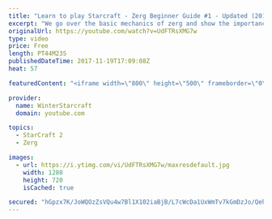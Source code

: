 ```yaml
---
title: "Learn to play Starcraft - Zerg Beginner Guide #1 - Updated (2017)"
excerpt: "We go over the basic mechanics of zerg and show the importance of understanding at least some of what your opponent is doing.  This guide is meant for players with an understanding of the objectives of starcraft but without any strong direction or gameplan, especially for each specific race! -- Watch"
originalUrl: https://youtube.com/watch?v=UdFTRsXMG7w
type: video
price: Free
length: PT44M23S
publishedDateTime: 2017-11-19T17:09:08Z
heat: 57

featuredContent: "<iframe width=\"800\" height=\"500\" frameborder=\"0\" src=\"https://www.youtube.com/embed/UdFTRsXMG7w\" allow=\"accelerometer; autoplay; encrypted-media; gyroscope; picture-in-picture\" allowfullscreen></iframe>"

provider:
  name: WinterStarcraft
  domain: youtube.com

topics:
  - StarCraft 2
  - Zerg

images:
  - url: https://i.ytimg.com/vi/UdFTRsXMG7w/maxresdefault.jpg
    width: 1280
    height: 720
    isCached: true

secured: "hGpzx7K/JoWQOzZsVQu4w7Bl1X102iaBjB/L7cWcDa1UxWmTv7kGmDzJo/QehlQFba6dn3RjWLJQu6rSqO0KrFVSM38dAbPdQRLDQ1FOWI7EVz+Z+TrUgh+dQLNjYmKUlx0gzokdljx7BezI5SS7Vm6ylivUwSZxOE9xiAKZa4wW+vBwIudldqfSRxdMBEQPYioRD0/GDs/Vhx7chpqd9mOY6BD1apeouPODVKHGeXo8zW9071osRY1Zku3cVkKJkzeoKkOzcoQeymvYZi/3wLzJSO6j9usfFF9bnsBLGetNOIJDriTgd2SO6a99NR4Z6siotiL0PQ6f3VBNIylukqXNWtXDog/wWJSEkrUgGuLxsn1eynPO44CJVD4ogNhGIpxc1CfXjNG9DuOYKxT7peKWjrTK7IUUUWa7T5+YDS3LSkxpyua2CmUxNizaNbVy;msVKjvC+6NymJ3uwv94dEA=="
---
```


